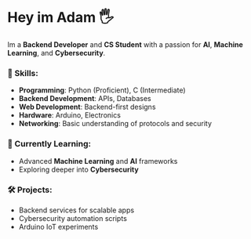 # Hey im Adam 🖐

Im a **Backend Developer** and **CS Student** with a passion for **AI**, **Machine Learning**, and **Cybersecurity**.  

### 🔧 Skills:
- **Programming**: Python (Proficient), C (Intermediate)  
- **Backend Development**: APIs, Databases  
- **Web Development**: Backend-first designs  
- **Hardware**: Arduino, Electronics  
- **Networking**: Basic understanding of protocols and security  

### 🌱 Currently Learning:
- Advanced **Machine Learning** and **AI** frameworks  
- Exploring deeper into **Cybersecurity**  

### 🛠️ Projects:
- Backend services for scalable apps  
- Cybersecurity automation scripts  
- Arduino IoT experiments
